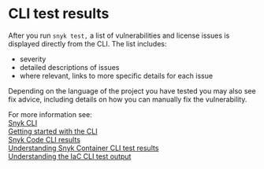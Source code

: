 # CLI test results

After you run `snyk test,` a list of vulnerabilities and license issues is displayed directly from the CLI. The list includes:

* severity
* detailed descriptions of issues
* where relevant, links to more specific details for each issue

Depending on the language of the project you have tested you may also see fix advice, including details on how you can manually fix the vulnerability.

For more information see:\
[Snyk CLI](../)\
[Getting started with the CLI](../getting-started-with-the-cli.md)\
[Snyk Code CLI results](../../scan-applications/snyk-code/using-snyk-code-from-the-cli/snyk-code-cli-results.md)\
[Understanding Snyk Container CLI test results](../../scan-applications/snyk-container/snyk-cli-for-container-security/understanding-snyk-container-cli-results.md)\
[Understanding the IaC CLI test output](../../scan-infrastructure/snyk-infrastructure-as-code/snyk-cli-for-infrastructure-as-code/understanding-the-cli-test-output/)
